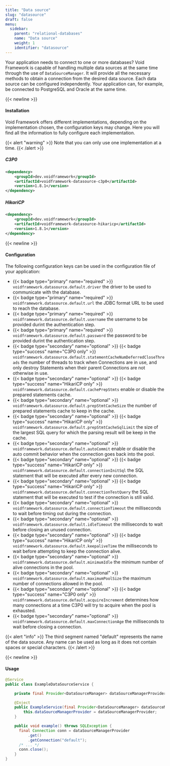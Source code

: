```yaml
---
title: "Data source"
slug: "datasource"
draft: false
menu:
  sidebar:
    parent: "relational-databases"
    name: "Data source"
    weight: 1
    identifier: "datasource"
---
```


Your application needs to connect to one or more databases? Void Framework is capable of handling multiple data sources at the same time through the use of `DataSourceManager`. It will provide all the necessary methods to obtain a connection from the desired data source. Each data source can be configured independently. Your application can, for example, be connected to PostgreSQL and Oracle at the same time.



{{< newline >}}
#### Installation

Void Framework offers different implementations, depending on the implementation chosen, the configuration keys may change. Here you will find all the information to fully configure each implementation.

{{< alert "warning" >}}
Note that you can only use one implementation at a time.
{{< /alert >}}

##### C3P0
```xml
<dependency>
    <groupId>dev.voidframework</groupId>
    <artifactId>voidframework-datasource-c3p0</artifactId>
    <version>1.8.1</version>
</dependency>
```


##### HikariCP
```xml
<dependency>
    <groupId>dev.voidframework</groupId>
    <artifactId>voidframework-datasource-hikaricp</artifactId>
    <version>1.8.1</version>
</dependency>
```

{{< newline >}}
#### Configuration

The following configuration keys can be used in the configuration file of your application:

* {{< badge type="primary" name="required" >}} `voidframework.datasource.default.driver` the driver to be used to communicate with the database.
* {{< badge type="primary" name="required" >}} `voidframework.datasource.default.url` the JDBC format URL to be used to reach the database.
* {{< badge type="primary" name="required" >}} `voidframework.datasource.default.username` the username to be provided durint the authentication step.
* {{< badge type="primary" name="required" >}} `voidframework.datasource.default.password` the password to be provided durint the authentication step.
* {{< badge type="secondary" name="optional" >}} {{< badge type="success" name="C3P0 only" >}} `voidframework.datasource.default.statementCacheNumDeferredCloseThreads` the number of threads to track when Connections are in use, and only destroy Statements when their parent Connections are not otherwise in use.
* {{< badge type="secondary" name="optional" >}} {{< badge type="success" name="HikariCP only" >}} `voidframework.datasource.default.cachePrepStmts` enable or disable the prepared statements cache.
* {{< badge type="secondary" name="optional" >}} `voidframework.datasource.default.prepStmtCacheSize` the number of prepared statements cache to keep in the cache.
* {{< badge type="secondary" name="optional" >}} {{< badge type="success" name="HikariCP only" >}} `voidframework.datasource.default.prepStmtCacheSqlLimit` the size of the largest SQL query for which the parsing result will be keep in the cache.
* {{< badge type="secondary" name="optional" >}} `voidframework.datasource.default.autoCommit` enable or disable the auto commit behavior when the connection goes back into the pool.
* {{< badge type="secondary" name="optional" >}} {{< badge type="success" name="HikariCP only" >}} `voidframework.datasource.default.connectionInitSql` the SQL statement that will be executed after every new connection.
* {{< badge type="secondary" name="optional" >}} {{< badge type="success" name="HikariCP only" >}} `voidframework.datasource.default.connectionTestQuery` the SQL statement that will be executed to test if the connection is still valid.
* {{< badge type="secondary" name="optional" >}} `voidframework.datasource.default.connectionTimeout` the milliseconds to wait before timing out during the connection.
* {{< badge type="secondary" name="optional" >}} `voidframework.datasource.default.idleTimeout` the milliseconds to wait before closing an unused connection.
* {{< badge type="secondary" name="optional" >}} {{< badge type="success" name="HikariCP only" >}} `voidframework.datasource.default.keepaliveTime` the milliseconds to wait before attempting to keep the connection alive.
* {{< badge type="secondary" name="optional" >}} `voidframework.datasource.default.minimumIdle` the minimum number of alive connections in the pool.
* {{< badge type="secondary" name="optional" >}} `voidframework.datasource.default.maximumPoolSize` the maximum number of connections allowed in the pool.
* {{< badge type="secondary" name="optional" >}} {{< badge type="success" name="C3P0 only" >}} `voidframework.datasource.default.acquireIncrement` determines how many connections at a time C3P0 will try to acquire when the pool is exhausted.
* {{< badge type="secondary" name="optional" >}} `voidframework.datasource.default.maxConnectionAge` the milliseconds to wait before closing a connection.

{{< alert "info" >}}
The third segment named "default" represents the name of the data source. Any name can be used as long as it does not contain spaces or special characters.
{{< /alert >}}


{{< newline >}}
#### Usage

```java
@Service
public class ExampleDataSourceService {

    private final Provider<DataSourceManager> dataSourceManagerProvider;

    @Inject
    public ExampleService(final Provider<DataSourceManager> dataSourceManagerProvider) {
        this.dataSourceManagerProvider = dataSourceManagerProvider;
    }

    public void example() throws SQLException {
      final Connection conn = dataSourceManagerProvider
          .get()
          .getConnection("default");
      /* ... */
      conn.close();
    }
}
```
